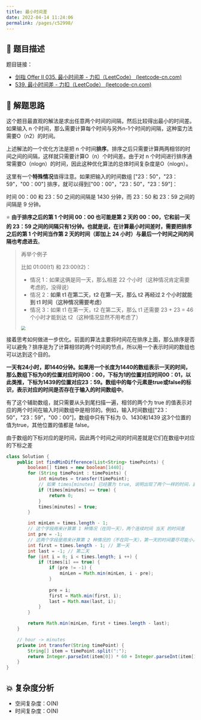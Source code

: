 ```yaml
---
title: 最小时间差
date: 2022-04-14 11:24:06
permalink: /pages/c52998/
---
```

## 📃 题目描述

题目链接：

- [剑指 Offer II 035. 最小时间差 - 力扣（LeetCode） (leetcode-cn.com)](https://leetcode-cn.com/problems/569nqc/)
- [539. 最小时间差 - 力扣（LeetCode） (leetcode-cn.com)](https://leetcode-cn.com/problems/minimum-time-difference/)

## 🔔 解题思路

这个题目最直观的解法是求出任意两个时间的间隔，然后比较得出最小的时间差。如果输入 n 个时间，那么需要计算每个时间与另外n-1个时间的间隔，这种蛮力法需要O（n2）的时间。

上述解法的一个优化方法是把 n 个时间**排序**。排序之后只需要计算两两相邻的时间之间的间隔，这样就只需要计算O（n）个时间差。由于对 n 个时间进行排序通常需要O（nlogn）的时间，因此这种优化算法的总体时间复杂度是O（nlogn）。

这里有一个**特殊情况**值得注意。如果把输入的时间数组 ["23：50"，"23：59"，"00：00"] 排序，就可以得到["00：00"，"23：50"，"23：59"]：

时间 00：00 和 23：50 之间的间隔是 1430 分钟，而 23：50 和 23：59 之间的间隔是 9 分钟。

⭐ **由于排序之后的第 1 个时间 00：00 也可能是第 2 天的 00：00，它和前一天的 23：59 之间的间隔只有1分钟。也就是说，在计算最小时间差时，需要把排序之后的第 1 个时间当作第 2 天的时间（即加上 24 小时）与最后一个时间之间的间隔也考虑进去**。

> 再举个例子
>
> 比如 01:00(t1) 和 23:00(t2)：
>
> - 情况 1：如果这俩是同一天，那么相差 22 个小时（这种情况肯定需要考虑的，没得说）
> - 情况 2：**如果 t1 在第二天，t2 在第一天，那么 t2 再经过 2 个小时就能到 t1 时间（这种情况需要考虑）**
> - 情况 3：如果 t1 在第一天，t2 在第二天，那么 t1 还需要 23 + 23 = 46 个小时才能到达 t2（这种情况显然不用考虑了）
>
> <img src="https://cs-wiki.oss-cn-shanghai.aliyuncs.com/img/20220615114804.png" style="zoom:67%;" />

接着思考如何做进一步优化。前面的算法主要将时间花在排序上面，那么排序是否可以避免？排序是为了计算相邻的两个时间的节点，所以用一个表示时间的数组也可以达到这个目的。

**一天有24小时，即1440分钟。如果用一个长度为1440的数组表示一天的时间，那么数组下标为0的位置对应时间00：00，下标为1的位置对应时间00：01，以此类推，下标为1439的位置对应23：59。数组中的每个元素是true或false的标识，表示对应的时间是否存在于输入的时间数组中**。

有了这个辅助数组，就只需要从头到尾扫描一遍，相邻的两个为 true 的值表示对应的两个时间在输入时间数组中是相邻的。例如，输入时间数组["23：50"，"23：59"，"00：00"]，数组中只有下标为 0、1430和1439 这3个位置的值为true，其他位置的值都是 false。

由于数组的下标对应的是时间，因此两个时间之间的时间差就是它们在数组中对应的下标之差


```java
class Solution {
    public int findMinDifference(List<String> timePoints) {
        boolean[] times = new boolean[1440];
        for (String timePoint : timePoints) {
            int minutes = transfer(timePoint);
            // 如果 times[minutes] 已经置为 true, 说明出现了两个一样的时间，直接返回 0 就行了
            if (times[minutes] == true) {
                return 0;
            }
            times[minutes] = true;
        }

        int minLen = times.length - 1;
        // 这个字段用来计算第 1 种情况（在同一天），两个连续时间 当天 的时间差
        int pre = -1;
        // 这两个字段是用来计算第 2 种情况的（不在同一天），第一天的时间要尽可能小，第二天的时间要尽可能大
        int first = times.length - 1; // 第一天
        int last = -1; // 第二天
        for (int i = 0; i < times.length; i ++) {
            if (times[i] == true) {
                if (pre != -1) {
                    minLen = Math.min(minLen, i - pre);
                }
                
                pre = i;
                first = Math.min(first, i);
                last = Math.max(last, i);
            }
        }

        return Math.min(minLen, first + times.length - last);
    }

    // hour -> minutes
    private int transfer(String timePoint) {
        String[] item = timePoint.split(":");
        return Integer.parseInt(item[0]) * 60 + Integer.parseInt(item[1]);
    }
}
```

## 💥 复杂度分析

- 空间复杂度：O(N)
- 时间复杂度：O(N)

